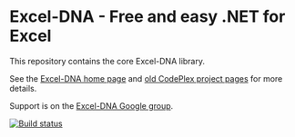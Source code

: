 # Excel-DNA - Free and easy .NET for Excel

This repository contains the core Excel-DNA library.

See the [Excel-DNA home page](http://excel-dna.net) and [old CodePlex project pages](http://exceldna.codeplex.com) for more details.

Support is on the [Excel-DNA Google group](https://groups.google.com/forum/#!forum/exceldna).

[![Build status](https://ci.appveyor.com/api/projects/status/hmf069hj7dirvyam/branch/master?svg=true)](https://ci.appveyor.com/project/Excel-DNA/exceldna/branch/master)
